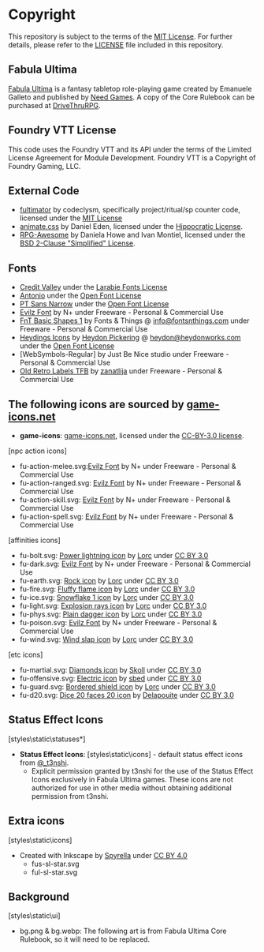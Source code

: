# Copyright

This repository is subject to the terms of the [MIT License](https://github.com/codeclysm/fultimator/blob/main/LICENSE.md). For further details, please refer to the [LICENSE](https://github.com/League-of-Fabulous-Developers/FoundryVTT-Fabula-Ultima/blob/main/LICENSE.md) file included in this repository.

## Fabula Ultima

[Fabula Ultima](https://www.needgames.it/fabula-ultima-en/) is a fantasy tabletop role-playing game created by Emanuele Galleto and published by [Need Games](https://www.needgames.it/). A copy of the Core Rulebook can be purchased at [DriveThruRPG](https://preview.drivethrurpg.com/en/product/410108/Fabula-Ultima-TTJRPG).

## Foundry VTT License

This code uses the Foundry VTT and its API under the terms of the Limited License Agreement for Module Development. Foundry VTT is a Copyright of Foundry Gaming, LLC.

## External Code

- [fultimator](https://github.com/codeclysm/fultimator) by codeclysm, specifically project/ritual/sp counter code, licensed under the [MIT License](https://github.com/codeclysm/fultimator/blob/main/LICENSE.md)
- [animate.css](https://animate.style/) by Daniel Eden, licensed under the [Hippocratic License](https://github.com/animate-css/animate.css/blob/main/LICENSE-HIPPOCRATIC).
- [RPG-Awesome](https://nagoshiashumari.github.io/Rpg-Awesome/) by Daniela Howe and Ivan Montiel, licensed under the [BSD 2-Clause "Simplified" License](https://github.com/NagoshiAshumari/Rpg-Awesome/blob/master/LICENSE).

## Fonts

- [Credit Valley](https://www.fontsquirrel.com/fonts/credit-valley) under the [Larabie Fonts License](https://www.fontsquirrel.com/license/Credit-Valley)
- [Antonio](https://fonts.google.com/specimen/Antonio) under the [Open Font License](https://openfontlicense.org/)
- [PT Sans Narrow](https://fonts.google.com/specimen/PT+Sans+Narrow) under the [Open Font License](https://openfontlicense.org/)
- [Evilz Font](https://www.fontspace.com/evilz-font-f4530) by N+ under Freeware - Personal & Commercial Use
- [FnT Basic Shapes 1](https://www.fonts4free.net/fnt-basic-shapes-1-font.html) by Fonts & Things @ <info@fontsnthings.com> under Freeware - Personal & Commercial Use
- [Heydings Icons](https://www.dafont.com/heydings-icons.font) by [Heydon Pickering](https://heydonworks.com/) @ <heydon@heydonworks.com> under the [Open Font License](https://openfontlicense.org/)
- [WebSymbols-Regular] by Just Be Nice studio under Freeware - Personal & Commercial Use
- [Old Retro Labels TFB](https://www.dafont.com/old-retro-labels-tfb.font) by [zanatlija](https://www.dafont.com/kaiser-zhar-khan.d2400) under Freeware - Personal & Commercial Use

## The following icons are sourced by [game-icons.net](https://game-icons.net)

- **game-icons**: [game-icons.net](https://game-icons.net), licensed under the [CC-BY-3.0 license](https://creativecommons.org/licenses/by/3.0/).

[npc action icons]

- fu-action-melee.svg:[Evilz Font](https://www.fontspace.com/evilz-font-f4530 "‌") by N+ under Freeware - Personal & Commercial Use
- fu-action-ranged.svg: [Evilz Font](https://www.fontspace.com/evilz-font-f4530 "‌") by N+ under Freeware - Personal & Commercial Use
- fu-action-skill.svg: [Evilz Font](https://www.fontspace.com/evilz-font-f4530 "‌") by N+ under Freeware - Personal & Commercial Use
- fu-action-spell.svg: [Evilz Font](https://www.fontspace.com/evilz-font-f4530 "‌") by N+ under Freeware - Personal & Commercial Use

[affinities icons]

- fu-bolt.svg: [Power lightning icon](https://game-icons.net/1x1/lorc/power-lightning.html "‌") by [Lorc](https://lorcblog.blogspot.com/ "‌") under [CC BY 3.0](http://creativecommons.org/licenses/by/3.0/ "‌")
- fu-dark.svg: [Evilz Font](https://www.fontspace.com/evilz-font-f4530 "‌") by N+ under Freeware - Personal & Commercial Use
- fu-earth.svg: [Rock icon](https://game-icons.net/1x1/lorc/rock.html "‌") by [Lorc](https://lorcblog.blogspot.com/ "‌") under [CC BY 3.0](http://creativecommons.org/licenses/by/3.0/ "‌")
- fu-fire.svg: [Fluffy flame icon](https://game-icons.net/1x1/lorc/fluffy-flame.html) by [Lorc](https://lorcblog.blogspot.com/ "‌") under [CC BY 3.0](http://creativecommons.org/licenses/by/3.0/ "‌")
- fu-ice.svg: [Snowflake 1 icon](https://game-icons.net/1x1/lorc/fluffy-flame.html "‌") by [Lorc](https://lorcblog.blogspot.com/ "‌") under [CC BY 3.0](http://creativecommons.org/licenses/by/3.0/ "‌")
- fu-light.svg: [Explosion rays icon](https://game-icons.net/1x1/lorc/explosion-rays.html "‌") by [Lorc](https://lorcblog.blogspot.com/ "‌") under [CC BY 3.0](http://creativecommons.org/licenses/by/3.0/ "‌")
- fu-phys.svg: [Plain dagger icon](https://game-icons.net/1x1/lorc/plain-dagger.html "‌") by [Lorc](https://lorcblog.blogspot.com/ "‌") under [CC BY 3.0](http://creativecommons.org/licenses/by/3.0/ "‌")
- fu-poison.svg: [Evilz Font](https://www.fontspace.com/evilz-font-f4530 "‌") by N+ under Freeware - Personal & Commercial Use
- fu-wind.svg: [Wind slap icon](https://game-icons.net/1x1/lorc/wind-slap.html "‌") by [Lorc](https://lorcblog.blogspot.com/ "‌") under [CC BY 3.0](http://creativecommons.org/licenses/by/3.0/ "‌")

[etc icons]

- fu-martial.svg: [Diamonds icon](https://game-icons.net/1x1/skoll/diamonds.html "‌") by [Skoll](https://game-icons.net/ "‌") under [CC BY 3.0](http://creativecommons.org/licenses/by/3.0/ "‌")
- fu-offensive.svg: [Electric icon](https://game-icons.net/1x1/sbed/electric.html "‌") by [sbed](http://opengameart.org/content/95-game-icons "‌") under [CC BY 3.0](http://creativecommons.org/licenses/by/3.0/ "‌")
- fu-guard.svg: [Bordered shield icon](https://game-icons.net/1x1/lorc/bordered-shield.html "‌") by [Lorc](https://lorcblog.blogspot.com/ "‌") under [CC BY 3.0](http://creativecommons.org/licenses/by/3.0/ "‌")
- fu-d20.svg: [Dice 20 faces 20 icon](https://game-icons.net/1x1/delapouite/dice-twenty-faces-twenty.html "‌") by [Delapouite](https://delapouite.com/ "‌") under [CC BY 3.0](http://creativecommons.org/licenses/by/3.0/ "‌")

## Status Effect Icons

[styles\static\statuses*]

- **Status Effect Icons**: [styles\static\icons] - default status effect icons from [@_t3nshi](https://twitter.com/_t3nshi).
  - Explicit permission granted by t3nshi for the use of the Status Effect Icons exclusively in Fabula Ultima games. These icons are not authorized for use in other media without obtaining additional permission from t3nshi.

## Extra icons

[styles\static\icons]

- Created with Inkscape by [Spyrella](https://github.com/spyrella "‌") under [CC BY 4.0](https://creativecommons.org/licenses/by/4.0/deed.en "‌")
  - fus-sl-star.svg
  - ful-sl-star.svg

## Background

[styles\static\ui]

- bg.png & bg.webp: The following art is from Fabula Ultima Core Rulebook, so it will need to be replaced.
